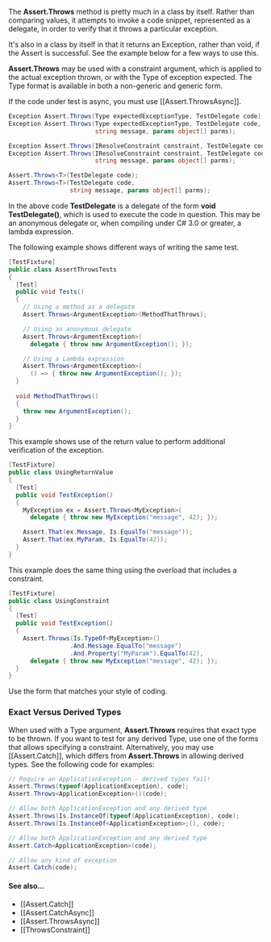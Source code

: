 The **Assert.Throws** method is pretty much in a class by itself. Rather than
comparing values, it attempts to invoke a code snippet, represented as
a delegate, in order to verify that it throws a particular exception.

It's also in a class by itself in that it returns an Exception, rather
than void, if the Assert is successful. See the example below for
a few ways to use this.

**Assert.Throws** may be used with a constraint argument, which is applied
to the actual exception thrown, or with the Type of exception expected.
The Type format is available in both a non-generic and generic form.

If the code under test is async, you must use [[Assert.ThrowsAsync]].

```csharp
Exception Assert.Throws(Type expectedExceptionType, TestDelegate code);
Exception Assert.Throws(Type expectedExceptionType, TestDelegate code,
                        string message, params object[] parms);

Exception Assert.Throws(IResolveConstraint constraint, TestDelegate code);
Exception Assert.Throws(IResolveConstraint constraint, TestDelegate code,
                        string message, params object[] parms);

Assert.Throws<T>(TestDelegate code);
Assert.Throws<T>(TestDelegate code,
                 string message, params object[] parms);
```

In the above code **TestDelegate** is a delegate of the form
**void TestDelegate()**, which is used to execute the code
in question. This may be an anonymous delegate or, when compiling
under C# 3.0 or greater, a lambda expression.

The following example shows different ways of writing the
same test.

```csharp
[TestFixture]
public class AssertThrowsTests
{
  [Test]
  public void Tests()
  {  
    // Using a method as a delegate
    Assert.Throws<ArgumentException>(MethodThatThrows);

    // Using an anonymous delegate
    Assert.Throws<ArgumentException>(
	  delegate { throw new ArgumentException(); });

    // Using a Lambda expression
    Assert.Throws<ArgumentException>(
      () => { throw new ArgumentException(); });
  }
  
  void MethodThatThrows()
  {
    throw new ArgumentException();
  }
}
```

This example shows use of the return value to perform
additional verification of the exception.

```csharp
[TestFixture]
public class UsingReturnValue
{
  [Test]
  public void TestException()
  {
    MyException ex = Assert.Throws<MyException>(
      delegate { throw new MyException("message", 42); });

    Assert.That(ex.Message, Is.EqualTo("message"));
    Assert.That(ex.MyParam, Is.EqualTo(42)); 
  }
}
```

This example does the same thing
using the overload that includes a constraint.

```csharp
[TestFixture]
public class UsingConstraint
{
  [Test]
  public void TestException()
  {
    Assert.Throws(Is.TypeOf<MyException>()
                 .And.Message.EqualTo("message")
                 .And.Property("MyParam").EqualTo(42),
      delegate { throw new MyException("message", 42); });
  }
}
```

Use the form that matches your style of coding.

### Exact Versus Derived Types

When used with a Type argument, **Assert.Throws** requires
that exact type to be thrown. If you want to test for any
derived Type, use one of the forms that allows specifying
a constraint. Alternatively, you may use [[Assert.Catch]],
which differs from **Assert.Throws** in allowing derived
types. See the following code for examples:

```csharp
// Require an ApplicationException - derived types fail!
Assert.Throws(typeof(ApplicationException), code);
Assert.Throws<ApplicationException>()(code);

// Allow both ApplicationException and any derived type
Assert.Throws(Is.InstanceOf(typeof(ApplicationException), code);
Assert.Throws(Is.InstanceOf<ApplicationException>;(), code);

// Allow both ApplicationException and any derived type
Assert.Catch<ApplicationException>(code);

// Allow any kind of exception
Assert.Catch(code);
```

#### See also...
 * [[Assert.Catch]]
 * [[Assert.CatchAsync]]
 * [[Assert.ThrowsAsync]]
 * [[ThrowsConstraint]]
